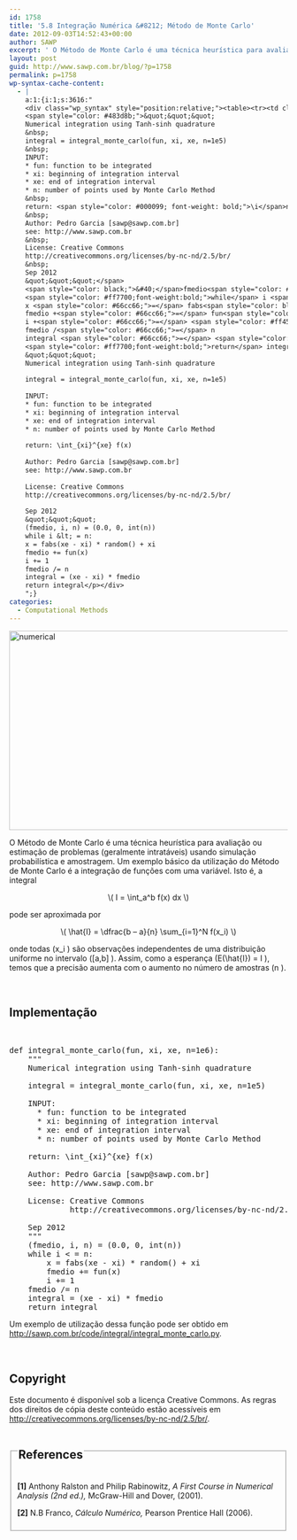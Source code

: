 ```yaml
---
id: 1758
title: '5.8 Integração Numérica &#8212; Método de Monte Carlo'
date: 2012-09-03T14:52:43+00:00
author: SAWP
excerpt: ' O Método de Monte Carlo é uma técnica heurística para avaliação ou estimação de problemas (geralmente intratáveis) usando simulação probabilística e amostragem.'
layout: post
guid: http://www.sawp.com.br/blog/?p=1758
permalink: p=1758
wp-syntax-cache-content:
  - |
    a:1:{i:1;s:3616:"
    <div class="wp_syntax" style="position:relative;"><table><tr><td class="code"><pre class="python" style="font-family:monospace;"><span style="color: #ff7700;font-weight:bold;">def</span> integral_monte_carlo<span style="color: black;">&#40;</span>fun<span style="color: #66cc66;">,</span> xi<span style="color: #66cc66;">,</span> xe<span style="color: #66cc66;">,</span> n<span style="color: #66cc66;">=</span><span style="color: #ff4500;">1e6</span><span style="color: black;">&#41;</span>:
    <span style="color: #483d8b;">&quot;&quot;&quot;
    Numerical integration using Tanh-sinh quadrature
    &nbsp;
    integral = integral_monte_carlo(fun, xi, xe, n=1e5)
    &nbsp;
    INPUT:
    * fun: function to be integrated
    * xi: beginning of integration interval
    * xe: end of integration interval
    * n: number of points used by Monte Carlo Method
    &nbsp;
    return: <span style="color: #000099; font-weight: bold;">\i</span>nt_{xi}^{xe} f(x)
    &nbsp;
    Author: Pedro Garcia [sawp@sawp.com.br]
    see: http://www.sawp.com.br
    &nbsp;
    License: Creative Commons
    http://creativecommons.org/licenses/by-nc-nd/2.5/br/
    &nbsp;
    Sep 2012
    &quot;&quot;&quot;</span>
    <span style="color: black;">&#40;</span>fmedio<span style="color: #66cc66;">,</span> i<span style="color: #66cc66;">,</span> n<span style="color: black;">&#41;</span> <span style="color: #66cc66;">=</span> <span style="color: black;">&#40;</span><span style="color: #ff4500;">0.0</span><span style="color: #66cc66;">,</span> <span style="color: #ff4500;">0</span><span style="color: #66cc66;">,</span> <span style="color: #008000;">int</span><span style="color: black;">&#40;</span>n<span style="color: black;">&#41;</span><span style="color: black;">&#41;</span>
    <span style="color: #ff7700;font-weight:bold;">while</span> i <span style="color: #66cc66;">&lt;</span> <span style="color: #66cc66;">=</span> n:
    x <span style="color: #66cc66;">=</span> fabs<span style="color: black;">&#40;</span>xe - xi<span style="color: black;">&#41;</span> * <span style="color: #dc143c;">random</span><span style="color: black;">&#40;</span><span style="color: black;">&#41;</span> + xi
    fmedio +<span style="color: #66cc66;">=</span> fun<span style="color: black;">&#40;</span>x<span style="color: black;">&#41;</span>
    i +<span style="color: #66cc66;">=</span> <span style="color: #ff4500;">1</span>
    fmedio /<span style="color: #66cc66;">=</span> n
    integral <span style="color: #66cc66;">=</span> <span style="color: black;">&#40;</span>xe - xi<span style="color: black;">&#41;</span> * fmedio
    <span style="color: #ff7700;font-weight:bold;">return</span> integral</pre></td></tr></table><p class="theCode" style="display:none;">def integral_monte_carlo(fun, xi, xe, n=1e6):
    &quot;&quot;&quot;
    Numerical integration using Tanh-sinh quadrature
    
    integral = integral_monte_carlo(fun, xi, xe, n=1e5)
    
    INPUT:
    * fun: function to be integrated
    * xi: beginning of integration interval
    * xe: end of integration interval
    * n: number of points used by Monte Carlo Method
    
    return: \int_{xi}^{xe} f(x)
    
    Author: Pedro Garcia [sawp@sawp.com.br]
    see: http://www.sawp.com.br
    
    License: Creative Commons
    http://creativecommons.org/licenses/by-nc-nd/2.5/br/
    
    Sep 2012
    &quot;&quot;&quot;
    (fmedio, i, n) = (0.0, 0, int(n))
    while i &lt; = n:
    x = fabs(xe - xi) * random() + xi
    fmedio += fun(x)
    i += 1
    fmedio /= n
    integral = (xe - xi) * fmedio
    return integral</p></div>
    ";}
categories:
  - Computational Methods
---
```

<a name="#fig1" href="http://www.sawp.com.br/blog/wp-content/uploads/2012/09/integrate.png"><img class="aligncenter size-full wp-image-416" title="" src="http://www.sawp.com.br/blog/wp-content/uploads/2012/09/integrate.png" alt="numerical" width="576" height="360" /></a>

O Método de Monte Carlo é uma técnica heurística para avaliação ou estimação de problemas (geralmente intratáveis) usando simulação probabilística e amostragem. Um exemplo básico da utilização do Método de Monte Carlo é a integração de funções com uma variável. Isto é, a integral
  


<center>
  \( I = \int_a^b f(x) dx \)
</center>


  
pode ser aproximada por
  


<center>
  \( \hat{I} = \dfrac{b &#8211; a}{n} \sum_{i=1}^N f(x_i) \)
</center>


  
onde todas \(x_i \) são observações independentes de uma distribuição uniforme no intervalo \([a,b] \). Assim, como a esperança \(E(\hat{I}) = I \), temos que a precisão aumenta com o aumento no número de amostras \(n \). 

&nbsp;

## Implementação 

&nbsp;

<pre lang="python">def integral_monte_carlo(fun, xi, xe, n=1e6):
    """
    Numerical integration using Tanh-sinh quadrature

    integral = integral_monte_carlo(fun, xi, xe, n=1e5)

    INPUT:
      * fun: function to be integrated
      * xi: beginning of integration interval
      * xe: end of integration interval
      * n: number of points used by Monte Carlo Method

    return: \int_{xi}^{xe} f(x)

    Author: Pedro Garcia [sawp@sawp.com.br]
    see: http://www.sawp.com.br

    License: Creative Commons
             http://creativecommons.org/licenses/by-nc-nd/2.5/br/

    Sep 2012
    """
    (fmedio, i, n) = (0.0, 0, int(n))
    while i &lt; = n:
        x = fabs(xe - xi) * random() + xi
        fmedio += fun(x)
        i += 1
    fmedio /= n
    integral = (xe - xi) * fmedio
    return integral</pre>

Um exemplo de utilização dessa função pode ser obtido em <a href="http://www.sawp.com.br/code/integral/integral_monte_carlo.py" target="_blank">http://sawp.com.br/code/integral/integral_monte_carlo.py</a>. 

&nbsp;

## Copyright 

Este documento é disponível sob a licença Creative Commons. As regras dos direitos de cópia deste conteúdo estão acessíveis em <a href="http://creativecommons.org/licenses/by-nc-nd/2.5/br/" target="_blank">http://creativecommons.org/licenses/by-nc-nd/2.5/br/</a>. 

<fieldset>
  <legend> 
  
  <h2>
    References
  </h2></legend> 
  
  <p>
    <a name="bibitem1"><b>[1]</b> Anthony Ralston and Philip Rabinowitz,<cite> <em>A First Course in Numerical Analysis</em> (2nd ed.),</cite> McGraw-Hill and Dover, (2001).</a>
  </p>
  
  <p>
    <a name="bibitem2"><b>[2]</b> N.B Franco,<cite> <em>Cálculo Numérico</em>,</cite> Pearson Prentice Hall (2006).</a>
  </p>
</fieldset>
